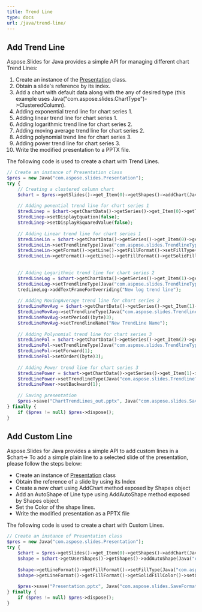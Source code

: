 ```yaml
---
title: Trend Line
type: docs
url: /java/trend-line/
---
```


## **Add Trend Line**
Aspose.Slides for Java provides a simple API for managing different chart Trend Lines:

1. Create an instance of the [Presentation](https://apireference.aspose.com/slides/java/com.aspose.slides/Presentation) class.
1. Obtain a slide's reference by its index.
1. Add a chart with default data along with the any of desired type (this example uses Java("com.aspose.slides.ChartType")->ClusteredColumn).
1. Adding exponential trend line for chart series 1.
1. Adding linear trend line for chart series 1.
1. Adding logarithmic trend line for chart series 2.
1. Adding moving average trend line for chart series 2.
1. Adding polynomial trend line for chart series 3.
1. Adding power trend line for chart series 3.
1. Write the modified presentation to a PPTX file.

The following code is used to create a chart with Trend Lines.

```php
// Create an instance of Presentation class
$pres = new Java("com.aspose.slides.Presentation");
try {
    // Creating a clustered column chart
    $chart = $pres->getSlides()->get_Item(0)->getShapes()->addChart(Java("com.aspose.slides.ChartType")->ClusteredColumn, 20, 20, 500, 400);
    
    // Adding ponential trend line for chart series 1
    $tredLinep = $chart->getChartData()->getSeries()->get_Item(0)->getTrendLines()->add(Java("com.aspose.slides.TrendlineType")->Exponential);
    $tredLinep->setDisplayEquation(false);
    $tredLinep->setDisplayRSquaredValue(false);
    
    // Adding Linear trend line for chart series 1
    $tredLineLin = $chart->getChartData()->getSeries()->get_Item(0)->getTrendLines()->add(Java("com.aspose.slides.TrendlineType")->Linear);
    $tredLineLin->setTrendlineType(Java("com.aspose.slides.TrendlineType")->Linear);
    $tredLineLin->getFormat()->getLine()->getFillFormat()->setFillType(Java("com.aspose.slides.FillType")->Solid);
    $tredLineLin->getFormat()->getLine()->getFillFormat()->getSolidFillColor()->setColor(Java("java.awt.Color")->RED);
    
    
    // Adding Logarithmic trend line for chart series 2
    $tredLineLog = $chart->getChartData()->getSeries()->get_Item(1)->getTrendLines()->add(Java("com.aspose.slides.TrendlineType")->Logarithmic);
    $tredLineLog->setTrendlineType(Java("com.aspose.slides.TrendlineType")->Logarithmic);
    tredLineLog->addTextFrameForOverriding("New log trend line");
    
    // Adding MovingAverage trend line for chart series 2
    $tredLineMovAvg = $chart->getChartData()->getSeries()->get_Item(1)->getTrendLines()->add(Java("com.aspose.slides.TrendlineType")->MovingAverage);
    $tredLineMovAvg->setTrendlineType(Java("com.aspose.slides.TrendlineType")->MovingAverage);
    $tredLineMovAvg->setPeriod((byte)3);
    $tredLineMovAvg->setTrendlineName("New TrendLine Name");
    
    // Adding Polynomial trend line for chart series 3
    $tredLinePol = $chart->getChartData()->getSeries()->get_Item(2)->getTrendLines()->add(Java("com.aspose.slides.TrendlineType")->Polynomial);
    $tredLinePol->setTrendlineType(Java("com.aspose.slides.TrendlineType")->Polynomial);
    $tredLinePol->setForward(1);
    $tredLinePol->setOrder((byte)3);
    
    // Adding Power trend line for chart series 3
    $tredLinePower = $chart->getChartData()->getSeries()->get_Item(1)->getTrendLines()->add(Java("com.aspose.slides.TrendlineType")->Power);
    $tredLinePower->setTrendlineType(Java("com.aspose.slides.TrendlineType")->Power);
    $tredLinePower->setBackward(1);
    
    // Saving presentation
    $pres->save("ChartTrendLines_out.pptx", Java("com.aspose.slides.SaveFormat")->Pptx);
} finally {
    if ($pres != null) $pres->dispose();
}
```

## **Add Custom Line**
Aspose.Slides for Java provides a simple API to add custom lines in a $chart-> To add a simple plain line to a selected slide of the presentation, please follow the steps below:

- Create an instance of [Presentation](https://apireference.aspose.com/slides/java/com.aspose.slides/Presentation) class
- Obtain the reference of a slide by using its Index
- Create a new chart using AddChart method exposed by Shapes object
- Add an AutoShape of Line type using AddAutoShape method exposed by Shapes object
- Set the Color of the shape lines.
- Write the modified presentation as a PPTX file

The following code is used to create a chart with Custom Lines.

```php
// Create an instance of Presentation class
$pres = new Java("com.aspose.slides.Presentation");
try {
    $chart = $pres->getSlides()->get_Item(0)->getShapes()->addChart(Java("com.aspose.slides.ChartType")->ClusteredColumn, 100, 100, 500, 400);
    $shape = $chart->getUserShapes()->getShapes()->addAutoShape(Java("com.aspose.slides.ShapeType")->Line, 0, $chart->getHeight()/2, $chart->getWidth(), 0);
    
    $shape->getLineFormat()->getFillFormat()->setFillType(Java("com.aspose.slides.FillType")->Solid);
    $shape->getLineFormat()->getFillFormat()->getSolidFillColor()->setColor($java.awt.Color.RED);
    
    $pres->save("Presentation.pptx", Java("com.aspose.slides.SaveFormat")->Pptx);
} finally {
    if ($pres != null) $pres->dispose();
}
```